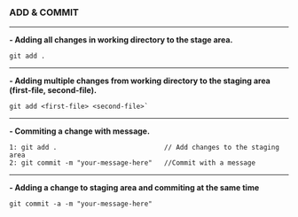 ### ADD & COMMIT

---
**- Adding all changes in working directory to the stage area.**
```
git add .
```

---
**- Adding multiple changes from working directory to the staging area (first-file, second-file).**
```
git add <first-file> <second-file>`
```

---
**- Commiting a change with message.**
```
1: git add .                           // Add changes to the staging area
2: git commit -m "your-message-here"   //Commit with a message
```
---
**- Adding a change to staging area and commiting at the same time**
```
git commit -a -m "your-message-here"
```
